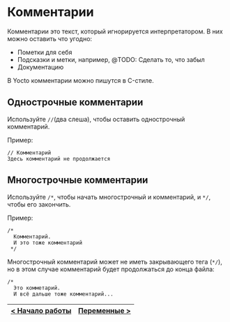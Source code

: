 # Комментарии
Комментарии это текст, который игнорируется интерпретатором.
В них можно оставить что угодно:
- Пометки для себя
- Подсказки и метки, например, @TODO: Сделать то, что забыл
- Документацию

В Yocto комментарии можно пишутся в C-стиле.

## Однострочные комментарии
Используйте `//`(два слеша), чтобы оставить однострочный комментарий.

Пример:
```
// Комментарий
Здесь комментарий не продолжается
```

## Многострочные комментарии
Используйте `/*`, чтобы начать многострочный и комментарий, и `*/`, чтобы его закончить.

Пример:
```
/*
  Комментарий.
  И это тоже комментарий
 */
```

Многострочный комментарий может не иметь закрывающего тега (`*/`), но в этом случае комментарий будет продолжаться до конца файла:
```
/*
  Это комметарий.
  И всё дальше тоже комментарий...
```

| [< Начало работы](../getting_started.md) | [Переменные >](variables.md) |
| - | - |
